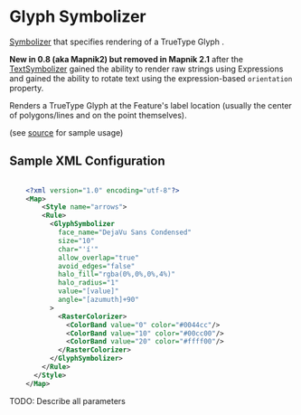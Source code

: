 # Glyph Symbolizer

[Symbolizer](SymbologySupport) that specifies rendering of a TrueType Glyph .

**New in 0.8 (aka Mapnik2) but removed in Mapnik 2.1** after the [TextSymbolizer](TextSymbolizer) gained the ability to render raw strings using Expressions and gained the ability to rotate text using the expression-based `orientation` property.

Renders a TrueType Glyph at the Feature's label location (usually the center of polygons/lines and on the point themselves).

(see [source](https://github.com/mapnik/mapnik/blob/master/tests/python_tests/glyph_symbolizer_test.py) for sample usage)

## Sample XML Configuration

```xml
    
    <?xml version="1.0" encoding="utf-8"?>
    <Map>
        <Style name="arrows">
        <Rule>
          <GlyphSymbolizer
            face_name="DejaVu Sans Condensed"
            size="10"
            char="'í'"
            allow_overlap="true"
            avoid_edges="false"
            halo_fill="rgba(0%,0%,0%,4%)"
            halo_radius="1"
            value="[value]"
            angle="[azumuth]+90"
          >
            <RasterColorizer>
              <ColorBand value="0" color="#0044cc"/>
              <ColorBand value="10" color="#00cc00"/>
              <ColorBand value="20" color="#ffff00"/>
            </RasterColorizer>
          </GlyphSymbolizer>
        </Rule>
      </Style>
    </Map>
```

TODO: Describe all parameters
